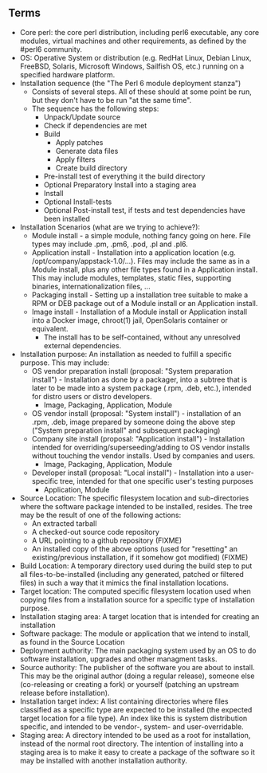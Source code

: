 ## Terms

- Core perl: the core perl distribution, including perl6 executable, any core modules, virtual machines and other requirements, as defined by the #perl6 community.
- OS: Operative System or distribution (e.g. RedHat Linux, Debian Linux, FreeBSD, Solaris, Microsoft Windows, Sailfish OS, etc.) running on a specified hardware platform.
- Installation sequence (the "The Perl 6 module deployment stanza")
    - Consists of several steps. All of these should at some point be run, but they don't have to be run "at the same time".
    - The sequence has the following steps:
        - Unpack/Update source
        - Check if dependencies are met
        - Build
	        - Apply patches
		   - Generate data files
		   - Apply filters
		   - Create build directory
        - Pre-install test of everything it the build directory
        - Optional Preparatory Install into a staging area
        - Install
        - Optional Install-tests
        - Optional Post-install test, if tests and test dependencies have been installed
- Installation Scenarios (what are we trying to achieve?):
    - Module install - a simple module, nothing fancy going on here. File types may include .pm, .pm6, .pod, .pl and .pl6.
    - Application install - Installation into a application location (e.g. /opt/company/appstack-1.0/...).  Files may include the same as in a Module install, plus any other file types found in a Application install. This may include modules, templates, static files, supporting binaries, internationalization files, ...
    - Packaging install - Setting up a installation tree suitable to make a RPM or DEB package out of a Module install or an Application install.
    - Image install - Installation of a Module install or Application install into a Docker image, chroot(1) jail, OpenSolaris container or equivalent.
       - The install has to be self-contained, without any unresolved external dependencies.
- Installation purpose: An installation as needed to fulfill a specific purpose. This may include:
    - OS vendor preparation install (proposal: "System preparation install") - Installation as done by a packager, into a subtree that is later to be made into a system package (.rpm, .deb, etc.), intended for distro users or distro developers.
        - Image, Packaging, Application, Module
    - OS vendor install (proposal: "System install") - installation of an .rpm, .deb, image prepared by someone doing the above step ("System preparation install" and subsequent packaging)
    - Company site install (proposal: "Application install") - Installation intended for overriding/superseeding/adding to OS vendor installs without touching the vendor installs. Used by companies and users.
        - Image, Packaging, Application, Module
    - Developer install (proposal: "Local install") - Installation into a user-specific tree, intended for that one specific user's testing purposes
        - Application, Module
- Source Location: The specific filesystem location and sub-directories where the software package intended to be installed, resides. The tree may be the result of one of the following actions:
    - An extracted tarball
    - A checked-out source code repository
    - A URL pointing to a github repository (FIXME)
    - An installed copy of the above options (used for "resetting" an existing/previous installation, if it somehow got modified) (FIXME)
- Build Location: A temporary directory used during the build step to put all files-to-be-installed (including any generated, patched or filtered files) in such a way that it mimics the final installation locations.
- Target location: The computed specific filesystem location used when copying files from a installation source for a specific type of installation purpose.
- Installation staging area: A target location that is intended for creating an installation 
- Software package: The module or application that we intend to install, as found in the Source Location
- Deployment authority: The main packaging system used by an OS to do software installation, upgrades and other managment tasks.
- Source authority: The publisher of the software you are about to install. This may be the original author (doing a regular release), someone else (co-releasing or creating a fork) or yourself (patching an upstream release before installation).
- Installation target index: A list containing directories where files classified as a specific type are expected to be installed (the expected target location for a file type). An index like this is system distribution specific, and intended to be vendor-, system- and user-overridable.
- Staging area: A directory intended to be used as a root for installation, instead of the normal root directory. The intention of installing into a staging area is to make it easy to create a package of the software so it may be installed with another installation authority.

